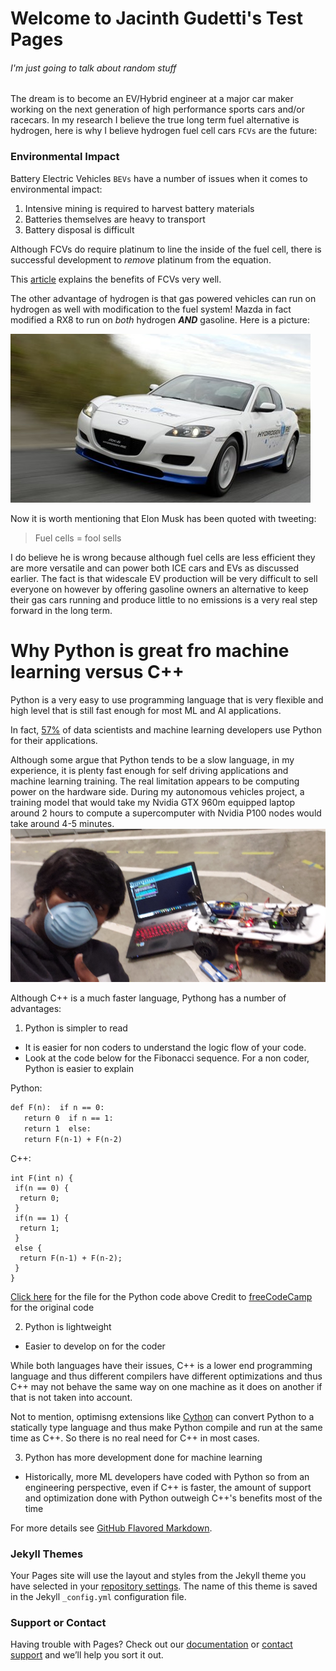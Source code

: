 # Welcome to Jacinth Gudetti's Test Pages
###### I'm just going to talk about random stuff

The dream is to become an EV/Hybrid engineer at a major car maker working on the next generation of high performance sports cars and/or racecars. In my research I believe the true long term fuel alternative is hydrogen, here is why I believe hydrogen fuel cell cars `FCVs` are the future:

### Environmental Impact

Battery Electric Vehicles `BEVs` have a number of issues when it comes to environmental impact:

1. Intensive mining is required to harvest battery materials
2. Batteries themselves are heavy to transport
3. Battery disposal is difficult

Although FCVs do require platinum to line the inside of the fuel cell, there is successful development to _remove_ platinum from the equation.

This [article](https://www.climatecolab.org/contests/2016/transportation/c/proposal/1331641) explains the benefits of FCVs very well.


The other advantage of hydrogen is that gas powered vehicles can run on hydrogen as well with modification to the fuel system! Mazda in fact modified a RX8 to run 
on _both_ hydrogen ***AND*** gasoline. Here is a picture:

![Image](mazdarx8re_1_560px.jpg)

Now it is worth mentioning that Elon Musk has been quoted with tweeting:

>Fuel cells = fool sells

I do believe he is wrong because although fuel cells are less efficient they are more versatile and can power both ICE cars and EVs as discussed earlier. The fact is that widescale EV production will be very difficult to sell everyone on however by offering gasoline owners an alternative to keep their gas cars running and produce little to no emissions is a very real step forward in the long term.


# Why Python is great fro machine learning versus C++

Python is a very easy to use programming language that is very flexible and high level that is still fast enough for most ML and AI applications.

In fact, [57%](https://towardsdatascience.com/what-is-the-best-programming-language-for-machine-learning-a745c156d6b7) of data scientists and machine learning developers use Python for their applications.

Although some argue that Python tends to be a slow language, in my experience, it is plenty fast enough for self driving applications and machine learning training. The real limitation appears to be computing power on the hardware side. During my autonomous vehicles project, a training model that would take my Nvidia GTX 960m equipped laptop around 2 hours to compute a supercomputer with Nvidia P100 nodes would take around 4-5 minutes.
![Image](20200320_161542.jpg)

Although C++ is a much faster language, Pythong has a number of advantages:
1. Python is simpler to read
 - It is easier for non coders to understand the logic flow of your code.
 - Look at the code below for the Fibonacci sequence. For a non coder, Python is easier to explain

Python:
```markdown
def F(n):  if n == 0:
   return 0  if n == 1:
   return 1  else:
   return F(n-1) + F(n-2)
```
C++:
```markdwown
int F(int n) {
 if(n == 0) {
  return 0;
 }
 if(n == 1) {
  return 1;
 }
 else {
  return F(n-1) + F(n-2);
 }
}
```
[Click here](docs/CONTRIBUTING.md) for the file for the Python code above
Credit to [freeCodeCamp](https://www.freecodecamp.org/news/the-fibonacci-sequence-in-5-different-programming-languages-1c6514c749e5/) for the original code

2. Python is lightweight
 - Easier to develop on for the coder

While both languages have their issues, C++ is a lower end programming language and thus different compilers have different optimizations and thus C++ may not behave the same way on one machine as it does on another if that is not taken into account.

Not to mention, optimisng extensions like [Cython](https://cython.org/) can convert Python to a statically type language and thus make Python compile and run at the same time as C++. So there is no real need for C++ in most cases.
 
3. Python has more development done for machine learning

 - Historically, more ML developers have coded with Python so from an engineering perspective, even if C++ is faster, the amount of support and optimization done with Python outweigh C++'s benefits most of the time



For more details see [GitHub Flavored Markdown](https://guides.github.com/features/mastering-markdown/).

### Jekyll Themes

Your Pages site will use the layout and styles from the Jekyll theme you have selected in your [repository settings](https://github.com/jdawg86/jdawg86.github.io/settings). The name of this theme is saved in the Jekyll `_config.yml` configuration file.

### Support or Contact

Having trouble with Pages? Check out our [documentation](https://docs.github.com/categories/github-pages-basics/) or [contact support](https://github.com/contact) and we’ll help you sort it out.
